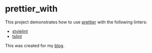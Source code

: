 # prettier_with

This project demonstrates how to use [prettier](https://github.com/prettier/prettier) with the following linters:

- [stylelint](https://stylelint.io/)
- [tslint](https://palantir.github.io/tslint/)

This was created for my [blog](https://medium.com/@jonjam/prettier-with-linters-b9630a8021a6).